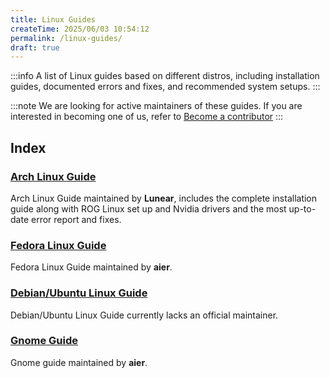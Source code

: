 ```yaml
---
title: Linux Guides
createTime: 2025/06/03 10:54:12
permalink: /linux-guides/
draft: true
---
```


:::info
A list of Linux guides based on different distros, including installation guides, documented errors and fixes, and recommended system setups.
:::

:::note
We are looking for active maintainers of these guides. If you are interested in becoming one of us, refer to [Become a contributor](/tuxies-wiki/article/become-a-contributor/)
:::

## Index

### [Arch Linux Guide](./arch.md)

Arch Linux Guide maintained by **Lunear**, includes the complete installation guide along with ROG Linux set up and Nvidia drivers and the most up-to-date error report and fixes.

### [Fedora Linux Guide](./fedora.md)

Fedora Linux Guide maintained by **aier**.

### [Debian/Ubuntu Linux Guide](./debian-ubuntu.md)

Debian/Ubuntu Linux Guide currently lacks an official maintainer.

### [Gnome Guide](./gnome.md)

Gnome guide maintained by **aier**.
